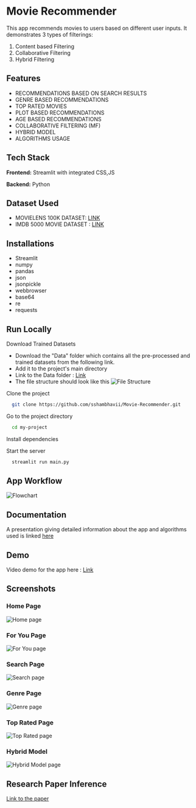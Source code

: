 # Movie Recommender

This app recommends movies to users based on different user inputs.
It demonstrates 3 types of filterings:
1. Content based Filtering
2. Collaborative Filtering
3. Hybrid Filtering


## Features

- RECOMMENDATIONS BASED ON SEARCH RESULTS 
- GENRE BASED RECOMMENDATIONS
- TOP RATED MOVIES
- PLOT BASED RECOMMENDATIONS
- AGE BASED RECOMMENDATIONS
- COLLABORATIVE FILTERING (MF)
- HYBRID MODEL
- ALGORITHMS USAGE


## Tech Stack

**Frontend:** Streamlit with integrated CSS,JS

**Backend:** Python


## Dataset Used
- MOVIELENS 100K DATASET: [LINK](https://grouplens.org/datasets/movielens/100k/)
- IMDB 5000 MOVIE DATASET : [LINK](https://www.kaggle.com/datasets/carolzhangdc/imdb-5000-movie-dataset)

## Installations

- Streamlit
- numpy
- pandas
- json
- jsonpickle
- webbrowser
- base64
- re
- requests
## Run Locally

Download Trained Datasets

- Download the "Data" folder which contains all the pre-processed and trained datasets from the following link.
- Add it to the project's main directory
- Link to the Data folder : [Link](https://drive.google.com/drive/folders/1PTBJiXeEcpoap6qNUJosgW6SR3RuDkQ2?usp=sharing)
- The file structure should look like this 
![File Structure](https://drive.google.com/uc?export=view&id=1JZfW1f0cWVr-NalV0ZazPdHvZ_NfII2C)


Clone the project

```bash
  git clone https://github.com/sshambhavii/Movie-Recommender.git
```

Go to the project directory

```bash
  cd my-project
```

Install dependencies

Start the server
```bash
  streamlit run main.py
```


## App Workflow 

![Flowchart](https://drive.google.com/uc?export=view&id=11G-3ixQ2FSMXhRPKNFie6dsJhipvE5q4)

## Documentation

A presentation giving detailed information about the app and algorithms used is linked 
[here](https://docs.google.com/presentation/d/12k7tk-Zvy5oKH6qfSPgycs02RTbArbdJ/edit?usp=sharing&ouid=113614194640103768865&rtpof=true&sd=true)


## Demo

Video demo for the app here : [Link](https://youtu.be/Rg8yRdG-M58)


## Screenshots

### Home Page
![Home page](https://drive.google.com/uc?export=view&id=1M5Tz3d3bko1H4xKAMfUedNrj7eJ4mVWe)


### For You Page
![For You page](https://drive.google.com/uc?export=view&id=1TCI3aska0_5BnDhBJlFeHuZE0DkkpI60)

### Search Page
![Search page](https://drive.google.com/uc?export=view&id=1F9F1_cfznj-g8LELgTvIOe73FalG6bdh)

### Genre Page
![Genre page](https://drive.google.com/uc?export=view&id=1_ADhcq-Ame_4yIDM8mlh_IDCo7ObG056)

### Top Rated Page
![Top Rated page](https://drive.google.com/uc?export=view&id=1J_xmgV5fgprWoIFxE4lNSAQFa3VKtVdm)

### Hybrid Model
![Hybrid Model page](https://drive.google.com/uc?export=view&id=1TAU_KlkyUbOP4tWYV89C6G2H0YQJcXn8)

## Research Paper Inference

[Link to the paper](https://arxiv.org/pdf/1606.07792.pdf)
